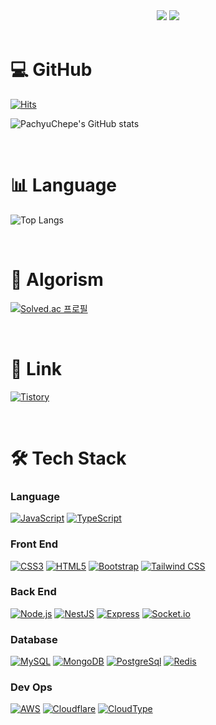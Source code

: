 <div align="center">
    <img src="https://capsule-render.vercel.app/api?type=waving&color=00C6FFEE&text=&animation=twinkling&height=80">
    <a href="https://git.io/typing-svg">
        <img src="https://readme-typing-svg.demolab.com?font=Alkatra&weight=500&size=45&duration=3500&pause=3&color=00C6FFEE&center=false&vCenter=false&multiline=true&repeat=true&width=1000&height=100&lines=Welcome+to+PachyuChepe's+GitHub!">
    </a>
</div>

</br>

# 💻 GitHub

[![Hits](https://hits.seeyoufarm.com/api/count/incr/badge.svg?url=https%3A%2F%2Fgithub.com%2FPachyuChepe&count_bg=%2300C6FF&title_bg=%23555555&icon=&icon_color=%23E7E7E7&title=hits&edge_flat=false)](https://hits.seeyoufarm.com)

![PachyuChepe's GitHub stats](https://github-readme-stats.vercel.app/api?username=PachyuChepe&show_icons=true&theme=transparent)

</br>

# 📊 Language

![Top Langs](https://github-readme-stats.vercel.app/api/top-langs/?username=pachyuchepe&layout=compact)

</br>

# 🏅 Algorism

[![Solved.ac 프로필](http://mazassumnida.wtf/api/generate_badge?boj=pachyuchepe)](https://solved.ac/pachyuchepe)

</br>

# 🔗 Link

[![Tistory](https://img.shields.io/badge/Tistory-000000?style=for-the-badge&logo=Tistory&logoColor=white)](https://pachyuchepe.tistory.com)

</br>

# 🛠 Tech Stack

### Language

[![JavaScript](https://img.shields.io/badge/javascript-F7DF1E?style=for-the-badge&logo=javascript&logoColor=white)](https://developer.mozilla.org/ko/docs/Web/JavaScript/Guide)
[![TypeScript](https://img.shields.io/badge/TypeScript-3178C6?style=for-the-badge&logo=typescript&logoColor=white)](https://www.typescriptlang.org/ko/docs/handbook/intro.html)

### Front End

[![CSS3](https://img.shields.io/badge/css3-1572B6?style=for-the-badge&logo=css3&logoColor=white)](https://developer.mozilla.org/ko/docs/Web/CSS)
[![HTML5](https://img.shields.io/badge/html5-E34F26?style=for-the-badge&logo=html5&logoColor=white)](https://developer.mozilla.org/ko/docs/Web/HTML)
[![Bootstrap](https://img.shields.io/badge/bootstrap-7952B3?style=for-the-badge&logo=bootstrap&logoColor=white)](https://getbootstrap.kr/docs/5.3/getting-started/introduction/)
[![Tailwind CSS](https://img.shields.io/badge/tailwind-06B6D4?style=for-the-badge&logo=tailwindcss&logoColor=white)](https://tailwindcss.com/docs/installation)

### Back End

[![Node.js](https://img.shields.io/badge/Node.js-339933?style=for-the-badge&logo=nodedotjs&logoColor=white)](https://nodejs.org/docs/latest/api/)
[![NestJS](https://img.shields.io/badge/NestJS-E0234E?style=for-the-badge&logo=nestjs&logoColor=white)](https://docs.nestjs.com/)
[![Express](https://img.shields.io/badge/express-000000?style=for-the-badge&logo=express&logoColor=white)](https://expressjs.com/)
[![Socket.io](https://img.shields.io/badge/socket.io-010101?style=for-the-badge&logo=socketdotio&logoColor=white)](https://socket.io/docs/v4/)

### Database

[![MySQL](https://img.shields.io/badge/MySQL-4479A1?style=for-the-badge&logo=mysql&logoColor=white)](https://dev.mysql.com/doc/)
[![MongoDB](https://img.shields.io/badge/mongodb-47A248?style=for-the-badge&logo=mongodb&logoColor=white)](https://www.mongodb.com/ko-kr/docs/)
[![PostgreSql](https://img.shields.io/badge/postgresql-4169e1?style=for-the-badge&logo=postgresql&logoColor=white)](https://www.postgresql.org/)
[![Redis](https://img.shields.io/badge/Redis-DC382D?style=for-the-badge&logo=redis&logoColor=white)](https://redis.io/)

### Dev Ops

[![AWS](https://img.shields.io/badge/AWS-232F3E?style=for-the-badge&logo=amazonaws&logoColor=white)](https://aws.amazon.com/ko/?nc2=h_lg)
[![Cloudflare](https://img.shields.io/badge/cloudflare-F38020?style=for-the-badge&logo=cloudflare&logoColor=white)](https://www.cloudflare.com/ko-kr/)
[![CloudType](https://img.shields.io/badge/cloudtype-000000?style=for-the-badge&logo=cloudtype&logoColor=white)](https://cloudtype.io/)